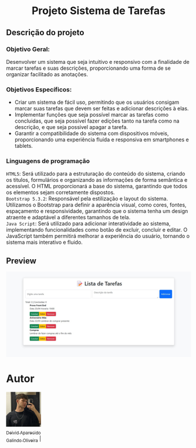 <h1 align="center">Projeto Sistema de Tarefas</h1>

## Descrição do projeto

### Objetivo Geral:

Desenvolver um sistema que seja intuitivo e responsivo com a finalidade de marcar tarefas e suas descrições, proporcionando uma forma de se organizar facilitado as anotações.

### Objetivos Específicos:
- Criar um sistema de fácil uso, permitindo que os usuários consigam marcar suas tarefas que devem ser feitas e adicionar descrições à elas.
- Implementar funções que seja possível marcar as tarefas como concluidas, que seja possível fazer edições tanto na tarefa como na descrição, e que seja possivel apagar a tarefa.
- Garantir a compatibilidade do sistema com dispositivos móveis, proporcionando uma experiência fluída e responsiva em smartphones e tablets.

### Linguagens de programação

``HTML5``: Será utilizado para a estruturação do conteúdo do sistema, criando os titulos, formulários e organizando as informações de forma semântica e acessível. O HTML proporcionará a base do sistema, garantindo que todos os elementos sejam corretamente dispostos.  
``Bootstrap 5.3.2``: Responsável pela estilização e layout do sistema. Utilizamos o Bootstrap para definir a aparência visual, como cores, fontes, espaçamento e responsividade, garantindo que o sistema tenha um design atraente e adaptável a diferentes tamanhos de tela.  
``Java Script``: Será utilizado para adicionar interatividade ao sistema, implementando funcionalidades como botão de excluir, concluir e editar. O JavaScript também permitirá melhorar a experiência do usuário, tornando o sistema mais interativo e fluido.

## Preview

![preview](preview/projeto.jpg)



# Autor

[<img src="imagem/Deivid.jpg" width=95><br><sub>Deivid Aparecido <br>Galindo Oliveira</sub>](https://github.com/DeividGalindo) |